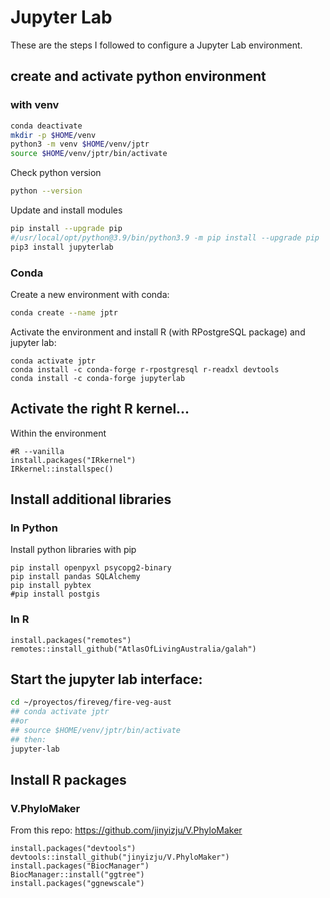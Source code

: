 # Jupyter Lab

These are the steps I followed to configure a Jupyter Lab environment.

## create and activate python environment

### with venv

```sh
conda deactivate
mkdir -p $HOME/venv
python3 -m venv $HOME/venv/jptr
source $HOME/venv/jptr/bin/activate
```

Check python version
```sh
python --version
```

Update and install modules
```sh
pip install --upgrade pip
#/usr/local/opt/python@3.9/bin/python3.9 -m pip install --upgrade pip
pip3 install jupyterlab

```


### Conda
Create a new environment with conda:

```sh
conda create --name jptr
```

Activate the environment and install R (with RPostgreSQL package) and jupyter lab:

```{bash}
conda activate jptr
conda install -c conda-forge r-rpostgresql r-readxl devtools
conda install -c conda-forge jupyterlab
```

## Activate the right R kernel...

Within the environment

```{r}
#R --vanilla
install.packages("IRkernel")
IRkernel::installspec()
```

## Install additional libraries

### In Python

Install python libraries with pip

```{bash}
pip install openpyxl psycopg2-binary
pip install pandas SQLAlchemy
pip install pybtex
#pip install postgis
```
### In R

```{bash}
install.packages("remotes")
remotes::install_github("AtlasOfLivingAustralia/galah")
```

## Start the jupyter lab interface:

```sh
cd ~/proyectos/fireveg/fire-veg-aust
## conda activate jptr
##or 
## source $HOME/venv/jptr/bin/activate
## then:
jupyter-lab
```

## Install R packages

### V.PhyloMaker

From this repo: https://github.com/jinyizju/V.PhyloMaker

```{r}
install.packages("devtools")
devtools::install_github("jinyizju/V.PhyloMaker")
install.packages("BiocManager")
BiocManager::install("ggtree")
install.packages("ggnewscale")
```